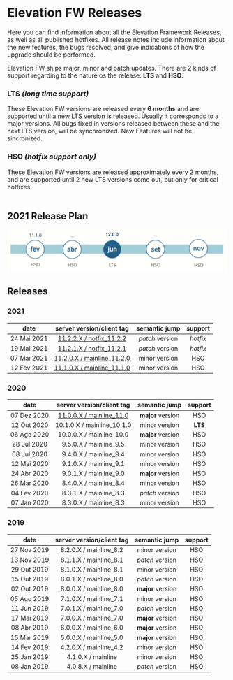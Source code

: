 # Elevation FW Releases

Here you can find information about all the Elevation Framework Releases, as well as all published hotfixes.
All release notes include information about the new features, the bugs resolved, and give indications of how the upgrade should be performed.

Elevation FW ships major, minor and patch updates. 
There are 2 kinds of support regarding to the nature os the release: **LTS** and **HSO**.

### LTS _(long time support)_
These Elevation FW versions are released every **6 months** and are supported until a new LTS version is released. Usually it corresponds to a major versions.
All bugs fixed in versions released between these and the next LTS version, will be synchronized. 
New Features will not be sincronized.

### HSO _(hotfix support only)_
These Elevation FW versions are released approximately every 2 months, and are supported until 2 new LTS versions come out, but only for critical hotfixes.
<br/><br/>

## 2021 Release Plan

<img src="./images/releasePlan2021.jpg" width="800">

## Releases

### **2021**

| date | server version/client tag | semantic jump | support |
| :---: | :---: | :---: | :---: |
| 24 Mai 2021 | [11.2.2.X / hotfix_11.2.2](./11.2.0.X/rn.md#hotfix-1122-24-mai-2021)   | _patch_ version | _hotfix_ |
| 19 Mai 2021 | [11.2.1.X / hotfix_11.2.1](./11.2.0.X/rn.md#hotfix-1121-15-mai-2021)   | _patch_ version | _hotfix_ |
| 07 Mai 2021 | [11.2.0.X / mainline_11.2.0](./11.2.0.X/rn.md)                         | minor version   | HSO |
| 12 Fev 2021 | [11.1.0.X / mainline_11.1.0](./11.1.0.X/README.md)                         | minor version   | HSO |

### **2020**

| date | server version/client tag | semantic jump | support |
| :---: | :---: | :---: | :---: |
| 07 Dez 2020 | [11.0.0.X / mainline_11.0](./11.0.0.X/README.md)           | **major** version | HSO |
| 12 Out 2020 | 10.1.0.X / mainline_10.1.0                                 | minor version | **LTS** |
| 06 Ago 2020 | 10.0.0.X / mainline_10.0                                   | **major** version | HSO |
| 28 Jul 2020 | 9.5.0.X / mainline_9.5                                     | minor version | HSO |
| 08 Jul 2020 | 9.4.0.X / mainline_9.4                                     | minor version | HSO |
| 12 Mai 2020 | 9.1.0.X / mainline_9.1                                     | minor version | HSO |
| 24 Abr 2020 | 9.0.1.X / mainline_9.0                                     | **major** version | HSO |
| 26 Mar 2020 | 8.4.0.X / mainline_8.4                                     | minor version | HSO |
| 04 Fev 2020 | 8.3.1.X / mainline_8.3                                     | _patch_ version | HSO |
| 07 Jan 2020 | 8.3.0.X / mainline_8.3                                     | minor version | HSO |

### **2019**

| date | server version/client tag | semantic jump | support |
| :---: | :---: | :---: | :---: |
| 27 Nov 2019 | 8.2.0.X / mainline_8.2                                     | minor version | HSO |
| 13 Nov 2019 | 8.1.1.X / mainline_8.1                                     | _patch_ version | HSO |
| 29 Out 2019 | 8.1.0.X / mainline_8.1                                     | minor version | HSO |
| 15 Out 2019 | 8.0.1.X / mainline_8.0                                     | _patch_ version | HSO |
| 02 Out 2019 | 8.0.0.X / mainline_8.0                                     | **major** version | HSO |
| 05 Ago 2019 | 7.1.0.X / mainline_7.1                                     | minor version | HSO |
| 11 Jun 2019 | 7.0.1.X / mainline_7.0                                     | _patch_ version | HSO |
| 17 Mai 2019 | 7.0.0.X / mainline_7.0                                     | **major** version | HSO |
| 08 Abr 2019 | 6.0.0.X / mainline_6.0                                     | **major** version | HSO |
| 15 Mar 2019 | 5.0.0.X / mainline_5.0                                     | **major** version | HSO |
| 14 Fev 2019 | 4.2.0.X / mainline_4.2                                     | minor version | HSO |
| 25 Jan 2019 | 4.1.0.X / mainline                                         | minor version | HSO |
| 08 Jan 2019 | 4.0.8.X / mainline                                         | _patch_ version | HSO |
<br/><br/>
